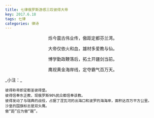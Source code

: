 ```yaml
---
title: 七律俄罗斯游感三叹彼得大帝
key: 2017.6.18
tags: 七律
categories: 律诗
---
```


<p align="center">烁今震古伟业传，傲距定都芬兰湾。
</p>
<p align="center">大帝仅依火和血，雄材多爱教与仙。
</p>
<p align="center">博学勤政鞭落后，拓土开疆剑当前。
</p>
<p align="center">鹰视黄金海岸线，定夺霸气百万天。
</p>
_小注：_

```
彼得称帝即定都圣彼得堡。
彼得信奉东正教，现俄罗斯90%民众都信奉该教。
彼得发动了与瑞典的战役，占据了涅瓦河的出海口和波罗的海海岸，面积达百万平方公里。
沙皇的国旗标志是双头鹰。
傲“距”应为傲“踞”。
```